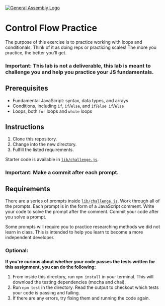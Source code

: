 [![General Assembly Logo](https://cloud.githubusercontent.com/assets/40461/8183776/469f976e-1432-11e5-8199-6ac91363302b.png)]()

# Control Flow Practice

The purpose of this exercise is to practice working with loops and conditionals. Think of it as doing reps or practicing scales! The more you practice, the better you'll get.

### Important: **This lab is not a deliverable, this lab is meant to challenge you and help you practice your JS fundamentals.** 

## Prerequisites

- Fundamental JavaScript: syntax, data types, and arrays
- Conditions, including `if`, `if`/`else`, and `if`/`else if`/`else`
- Loops, both `for` loops and `while` loops

## Instructions

1.  Clone this repository.
1.  Change into the new directory.
1.  Fulfill the listed requirements.

Starter code is available in [`lib/challenge.js`](lib/challenge.js). 

### Important: **Make a commit after each prompt.**

## Requirements

There are a series of prompts inside [`lib/challenge.js`](lib/challenge.js).
Work through all of the prompts. Each prompt is in the form of a JavaScript
comment. Write your code to solve the prompt after the comment. Commit your code
after you solve a prompt.

Some prompts will require you to practice researching methods we did not learn
in class. This is intended to help you learn to become a more independent developer.


### Optional:

**If you're curious about whether your code passes the tests written for this assignment, you can do the following:**

1. From inside this directory, run `npm install` in your terminal. This will download the testing dependencies (mocha and chai).
1. Run `npm test` in the directory. Read the output to checkout which tests your code is passing and failing.
1. If there are any errors, try fixing them and running the code again.


